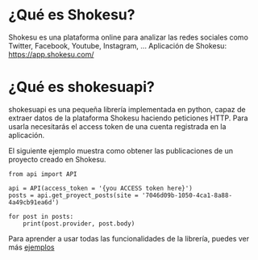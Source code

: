 
# ¿Qué es Shokesu?
Shokesu es una plataforma online para analizar las redes sociales como Twitter, Facebook, Youtube, Instagram, ...
Aplicación de Shokesu: https://app.shokesu.com/

# ¿Qué es shokesuapi?
shokesuapi es una pequeña librería implementada en python, capaz de extraer datos de la plataforma Shokesu haciendo peticiones HTTP.
Para usarla necesitarás el access token de una cuenta registrada en la aplicación.

El siguiente ejemplo muestra como obtener las publicaciones de un proyecto creado en Shokesu.
```
from api import API

api = API(access_token = '{you ACCESS token here}')
posts = api.get_proyect_posts(site = '7046d09b-1050-4ca1-8a88-4a49cb91ea6d')

for post in posts:
    print(post.provider, post.body)
```

Para aprender a usar todas las funcionalidades de la librería, puedes ver más [ejemplos](tests/)
